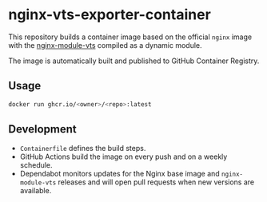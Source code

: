 # nginx-vts-exporter-container

This repository builds a container image based on the official `nginx` image with the [nginx-module-vts](https://github.com/vozlt/nginx-module-vts) compiled as a dynamic module.

The image is automatically built and published to GitHub Container Registry.

## Usage

```bash
docker run ghcr.io/<owner>/<repo>:latest
```

## Development

- `Containerfile` defines the build steps.
- GitHub Actions build the image on every push and on a weekly schedule.
- Dependabot monitors updates for the Nginx base image and `nginx-module-vts` releases and will open pull requests when new versions are available.
